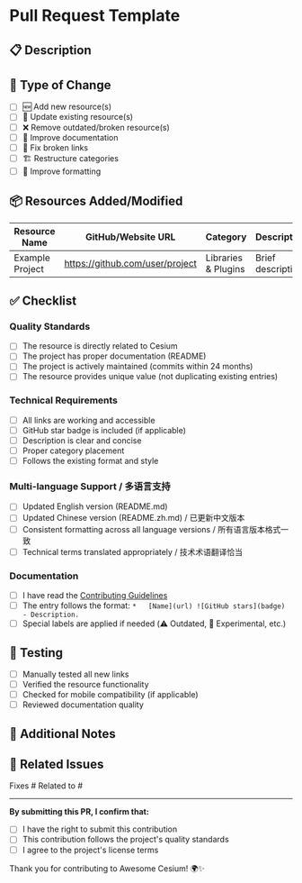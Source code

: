 # Pull Request Template

## 📋 Description

<!-- Please provide a clear and concise description of your changes -->

## 🔄 Type of Change

<!-- Please check the type of change your PR introduces -->

- [ ] 🆕 Add new resource(s)
- [ ] 🔧 Update existing resource(s)
- [ ] ❌ Remove outdated/broken resource(s)
- [ ] 📝 Improve documentation
- [ ] 🐛 Fix broken links
- [ ] 🏗️ Restructure categories
- [ ] 🎨 Improve formatting

## 📦 Resources Added/Modified

<!-- List the resources you're adding or modifying -->

| Resource Name | GitHub/Website URL | Category | Description |
|---------------|-------------------|----------|-------------|
| Example Project | https://github.com/user/project | Libraries & Plugins | Brief description |

## ✅ Checklist

<!-- Please check all applicable items -->

### Quality Standards
- [ ] The resource is directly related to Cesium
- [ ] The project has proper documentation (README)
- [ ] The project is actively maintained (commits within 24 months)
- [ ] The resource provides unique value (not duplicating existing entries)

### Technical Requirements
- [ ] All links are working and accessible
- [ ] GitHub star badge is included (if applicable)
- [ ] Description is clear and concise
- [ ] Proper category placement
- [ ] Follows the existing format and style

### Multi-language Support / 多语言支持
- [ ] Updated English version (README.md)
- [ ] Updated Chinese version (README.zh.md) / 已更新中文版本
- [ ] Consistent formatting across all language versions / 所有语言版本格式一致
- [ ] Technical terms translated appropriately / 技术术语翻译恰当

### Documentation
- [ ] I have read the [Contributing Guidelines](../CONTRIBUTING.md)
- [ ] The entry follows the format: `*   [Name](url) ![GitHub stars](badge) - Description.`
- [ ] Special labels are applied if needed (⚠️ Outdated, 🧪 Experimental, etc.)

## 🧪 Testing

<!-- How did you test your changes? -->

- [ ] Manually tested all new links
- [ ] Verified the resource functionality
- [ ] Checked for mobile compatibility (if applicable)
- [ ] Reviewed documentation quality

## 📝 Additional Notes

<!-- Add any additional context, screenshots, or relevant information -->

## 🔗 Related Issues

<!-- Link any related issues -->

Fixes #<!-- issue number -->
Related to #<!-- issue number -->

---

**By submitting this PR, I confirm that:**
- [ ] I have the right to submit this contribution
- [ ] This contribution follows the project's quality standards
- [ ] I agree to the project's license terms

Thank you for contributing to Awesome Cesium! 🌍✨ 